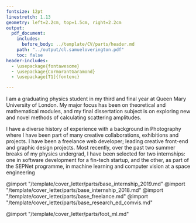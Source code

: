```yaml
---
fontsize: 12pt
linestretch: 1.13
geometry: left=2.2cm, top=1.5cm, right=2.2cm
output:
  pdf_document:
    includes:
      before_body: ../template/CV/parts/header.md
    path: "../output/cl.samueloverington.pdf"
    toc: false
header-includes:
  - \usepackage{fontawesome}
  - \usepackage{CormorantGaramond}  
  - \usepackage[T1]{fontenc}

---
```


<!-- # SELF INTRODUCTION -->
<!-- The “Intro” Paragraph – Grab the reader’s attention. Introduce yourself, & state why you’re a good fit.  -->
I am a graduating physics student in my third and final year at Queen Mary University of London. My major focus has been on theoretical and mathematical modules, and my final dissertation subject is on exploring new and novel methods of calculating scattering amplitudes.

I have a diverse history of experience with a background in Photography where I have been part of many creative collaborations, exhibitions and projects. I have been a freelance web developer; leading creative front-end and graphic design projects. Most recently, over the past two summer breaks of my physics undergrad, I have been selected for two internships: one in software development for a fin-tech startup, and the other, as part of the SEPNet programme, in machine learning and computer vision at a space engineering

<!-- import "/template/cover_letter/parts/base.md" -->

@import "/template/cover_letter/parts/base_internship_2019.md"
@import "/template/cover_letter/parts/base_internship_2018.md"
@import "/template/cover_letter/parts/base_freelance.md"
@import "/template/cover_letter/parts/base_research_ed_comvis.md"

@import "/template/cover_letter/parts/foot_ml.md"
